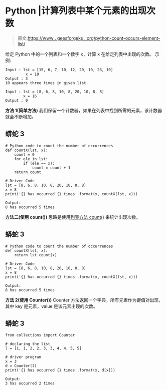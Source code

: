 # Python |计算列表中某个元素的出现次数

> 原文:[https://www . geesforgeks . org/python-count-occurs-element-list/](https://www.geeksforgeeks.org/python-count-occurrences-element-list/)

给定 Python 中的一个列表和一个数字 x，计算 x 在给定列表中出现的次数。
示例:

```
Input : lst = [15, 6, 7, 10, 12, 20, 10, 28, 10]
         x = 10
Output : 3 
10 appears three times in given list.

Input : lst = [8, 6, 8, 10, 8, 20, 10, 8, 8]
        x = 16
Output : 0
```

**方法 1(简单方法)**
我们保留一个计数器，如果在列表中找到所需的元素，该计数器就会不断增加。

## 蟒蛇 3

```
# Python code to count the number of occurrences
def countX(lst, x):
    count = 0
    for ele in lst:
        if (ele == x):
            count = count + 1
    return count

# Driver Code
lst = [8, 6, 8, 10, 8, 20, 10, 8, 8]
x = 8
print('{} has occurred {} times'.format(x, countX(lst, x)))
```

```
Output:
8 has occurred 5 times
```

**方法二(使用 count())**
思路是使用[列表方法 count()](https://www.geeksforgeeks.org/list-methods-python/) 来统计出现次数。

## 蟒蛇 3

```
# Python code to count the number of occurrences
def countX(lst, x):
    return lst.count(x)

# Driver Code
lst = [8, 6, 8, 10, 8, 20, 10, 8, 8]
x = 8
print('{} has occurred {} times'.format(x, countX(lst, x)))
```

```
Output:
8 has occurred 5 times 
```

**方法 2(使用 Counter())**
Counter 方法返回一个字典，所有元素作为键值对出现，其中 key 是元素，value 是该元素出现的次数。

## 蟒蛇 3

```
from collections import Counter

# declaring the list
l = [1, 1, 2, 2, 3, 3, 4, 4, 5, 5]

# driver program
x = 3
d = Counter(l)
print('{} has occurred {} times'.format(x, d[x]))
```

```
Output:
3 has occurred 2 times
```
